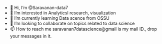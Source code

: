 - 👋 Hi, I’m @Saravanan-data7
- 👀 I’m interested in Analyticsl research, visualization
- 🌱 I’m currently learning Data scence from OSSU
- 💞️ I’m looking to collaborate on topics related to data science
- 📫 How to reach me saravanan7datascience@gmail is my mail ID., drop your messages in it.

<!---
Saravanan-data7/Saravanan-data7 is a ✨ special ✨ repository. It gives you a basic insight about myself., willing to get connected with like minded people to learn more.,
--->
